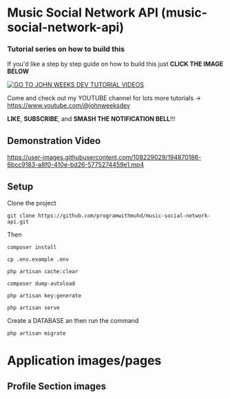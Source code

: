 # Music Social Network API (music-social-network-api)

### Tutorial series on how to build this

If you'd like a step by step guide on how to build this just **CLICK THE IMAGE BELOW**

[![GO TO JOHN WEEKS DEV TUTORIAL VIDEOS](https://user-images.githubusercontent.com/108229029/203507483-ff8d6ef8-7e33-4223-a4a6-f9d734dde0f4.jpeg)](https://www.youtube.com/watch?v=35mFhoRb0BQ&list=PL3pX4NAc7vJt_j7S-AefxxefrotByyite)


Come and check out my YOUTUBE channel for lots more tutorials -> https://www.youtube.com/@johnweeksdev

**LIKE**, **SUBSCRIBE**, and **SMASH THE NOTIFICATION BELL**!!!

## Demonstration Video

https://user-images.githubusercontent.com/108229029/194870186-6bcc9183-a8f0-410e-bd26-5775274459e1.mp4

## Setup

Clone the project

```
git clone https://github.com/programwithmuhd/music-social-network-api.git
```

Then
```
composer install 

cp .env.example .env 

php artisan cache:clear 

composer dump-autoload 

php artisan key:generate

php artisan serve
```

Create a DATABASE an then run the command 
```
php artisan migrate
```

# Application images/pages

## Profile Section images
